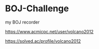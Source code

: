 # BOJ-Challenge
my BOJ recorder


https://www.acmicpc.net/user/volcano2012

https://solved.ac/profile/volcano2012
